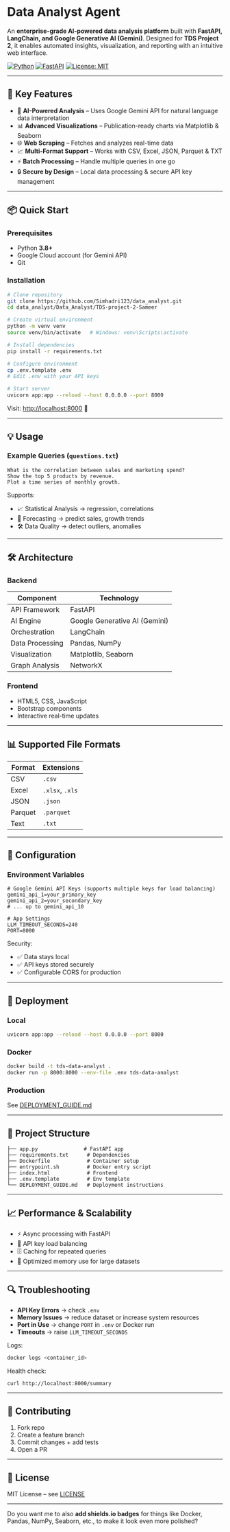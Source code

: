 # Data Analyst Agent

An **enterprise-grade AI-powered data analysis platform** built with **FastAPI, LangChain, and Google Generative AI (Gemini)**. Designed for **TDS Project 2**, it enables automated insights, visualization, and reporting with an intuitive web interface.

[![Python](https://img.shields.io/badge/Python-3.8+-blue.svg)](https://python.org)
[![FastAPI](https://img.shields.io/badge/FastAPI-0.100+-green.svg)](https://fastapi.tiangolo.com)
[![License: MIT](https://img.shields.io/badge/License-MIT-yellow.svg)](LICENSE)

---

## 🚀 Key Features

- 🤖 **AI-Powered Analysis** – Uses Google Gemini API for natural language data interpretation  
- 📊 **Advanced Visualizations** – Publication-ready charts via Matplotlib & Seaborn  
- 🌐 **Web Scraping** – Fetches and analyzes real-time data  
- 📈 **Multi-Format Support** – Works with CSV, Excel, JSON, Parquet & TXT  
- ⚡ **Batch Processing** – Handle multiple queries in one go  
- 🔒 **Secure by Design** – Local data processing & secure API key management  

---

## 📦 Quick Start

### Prerequisites
- Python **3.8+**
- Google Cloud account (for Gemini API)
- Git

### Installation

```bash
# Clone repository
git clone https://github.com/Simhadri123/data_analyst.git
cd data_analyst/Data_Analyst/TDS-project-2-Sameer

# Create virtual environment
python -m venv venv
source venv/bin/activate   # Windows: venv\Scripts\activate

# Install dependencies
pip install -r requirements.txt

# Configure environment
cp .env.template .env
# Edit .env with your API keys

# Start server
uvicorn app:app --reload --host 0.0.0.0 --port 8000
````

Visit: [http://localhost:8000](http://localhost:8000) 🎉

---

## 💡 Usage

### Example Queries (`questions.txt`)

```
What is the correlation between sales and marketing spend?
Show the top 5 products by revenue.
Plot a time series of monthly growth.
```

Supports:

* 📈 Statistical Analysis → regression, correlations
* 🔮 Forecasting → predict sales, growth trends
* 🛠 Data Quality → detect outliers, anomalies

---

## 🛠 Architecture

### Backend

| Component       | Technology                    |
| --------------- | ----------------------------- |
| API Framework   | FastAPI                       |
| AI Engine       | Google Generative AI (Gemini) |
| Orchestration   | LangChain                     |
| Data Processing | Pandas, NumPy                 |
| Visualization   | Matplotlib, Seaborn           |
| Graph Analysis  | NetworkX                      |

### Frontend

* HTML5, CSS, JavaScript
* Bootstrap components
* Interactive real-time updates

---

## 📊 Supported File Formats

| Format  | Extensions      |
| ------- | --------------- |
| CSV     | `.csv`          |
| Excel   | `.xlsx`, `.xls` |
| JSON    | `.json`         |
| Parquet | `.parquet`      |
| Text    | `.txt`          |

---

## 🔧 Configuration

### Environment Variables

```env
# Google Gemini API Keys (supports multiple keys for load balancing)
gemini_api_1=your_primary_key
gemini_api_2=your_secondary_key
# ... up to gemini_api_10

# App Settings
LLM_TIMEOUT_SECONDS=240
PORT=8000
```

Security:

* ✅ Data stays local
* ✅ API keys stored securely
* ✅ Configurable CORS for production

---

## 🚀 Deployment

### Local

```bash
uvicorn app:app --reload --host 0.0.0.0 --port 8000
```

### Docker

```bash
docker build -t tds-data-analyst .
docker run -p 8000:8000 --env-file .env tds-data-analyst
```

### Production

See [DEPLOYMENT\_GUIDE.md](DEPLOYMENT_GUIDE.md)

---

## 📂 Project Structure

```
├── app.py               # FastAPI app
├── requirements.txt      # Dependencies
├── Dockerfile            # Container setup
├── entrypoint.sh         # Docker entry script
├── index.html            # Frontend
├── .env.template         # Env template
└── DEPLOYMENT_GUIDE.md   # Deployment instructions
```

---

## 📈 Performance & Scalability

* ⚡ Async processing with FastAPI
* 🔑 API key load balancing
* 🗄️ Caching for repeated queries
* 🧠 Optimized memory use for large datasets

---

## 🔍 Troubleshooting

* **API Key Errors** → check `.env`
* **Memory Issues** → reduce dataset or increase system resources
* **Port in Use** → change `PORT` in `.env` or Docker run
* **Timeouts** → raise `LLM_TIMEOUT_SECONDS`

Logs:

```bash
docker logs <container_id>
```

Health check:

```bash
curl http://localhost:8000/summary
```

---

## 🤝 Contributing

1. Fork repo
2. Create a feature branch
3. Commit changes + add tests
4. Open a PR

---

## 📜 License

MIT License – see [LICENSE](LICENSE)

---



Do you want me to also **add shields.io badges** for things like Docker, Pandas, NumPy, Seaborn, etc., to make it look even more polished?
```
